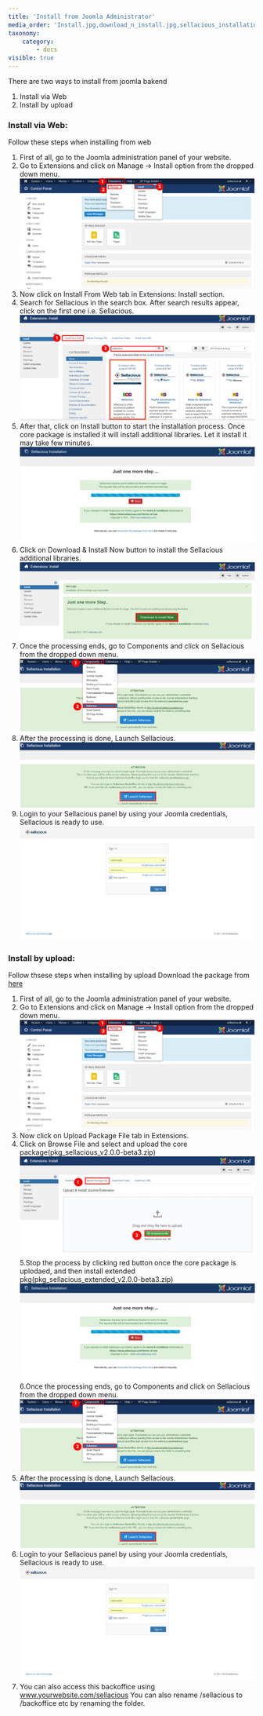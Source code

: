 ```yaml
---
title: 'Install from Joomla Administrator'
media_order: 'Install.jpg,download_n_install.jpg,sellacious_installation.jpg,component1.jpg,Upload1.jpg,sellacious.jpg,Screenshot 2020-05-22 at 6.50.28 PM.png,install_from_web1.jpg,Screenshot 2020-05-22 at 6.50.28 PM.png'
taxonomy:
    category:
        - docs
visible: true
---
```


There are two ways to install from joomla bakend
1. Install via Web
2. Install by upload

### Install via Web:
Follow these steps when installing from web
1. First of all, go to the Joomla administration panel of your website.
2. Go to Extensions and click on Manage -> Install option from the dropped down menu.
![](Install.jpg)
3. Now click on Install From Web tab in Extensions: Install section.
4. Search for Sellacious in the search box. After search results appear, click on the first one i.e. Sellacious.
![](install_from_web1.jpg)
5. After that, click on Install button to start the installation process. Once core package is installed it will install additional libraries. Let it install it may take few minutes.
![](Screenshot%202020-05-22%20at%206.50.28%20PM.png)
7. Click on Download & Install Now button to install the Sellacious additional libraries.
![](download_n_install.jpg)
7. Once the processing ends, go to Components and click on Sellacious from the dropped down menu.
![](component1.jpg)
8. After the processing is done, Launch Sellacious.
![](sellacious_installation.jpg)
9. Login to your Sellacious panel by using your Joomla credentials, Sellacious is ready to use.
![](sellacious.jpg)

### Install by upload:
Follow thsese steps when installing by upload
 Download the package from [here](https://www.sellacious.com/p/core/sellacious)

1. First of all, go to the Joomla administration panel of your website.
2. Go to Extensions and click on Manage -> Install option from the dropped down menu.
![](Install.jpg)
3. Now click on Upload Package File tab in Extensions.
4. Click on Browse File and select and upload the core package(pkg_sellacious_v2.0.0-beta3.zip)
![](Upload1.jpg)
5.Stop the process by clicking red button once the core package is uplodaed, and then install extended pkg(pkg_sellacious_extended_v2.0.0-beta3.zip)
![](Screenshot%202020-05-22%20at%206.50.28%20PM.png)
6.Once the processing ends, go to Components and click on Sellacious from the dropped down menu.
![](component1.jpg)
7. After the processing is done, Launch Sellacious.
![](sellacious_installation.jpg)
8. Login to your Sellacious panel by using your Joomla credentials, Sellacious is ready to use.
![](sellacious.jpg)
9. You can also access this backoffice using www.yourwebsite.com/sellacious You can also rename /sellacious to /backoffice etc by renaming the folder. 
